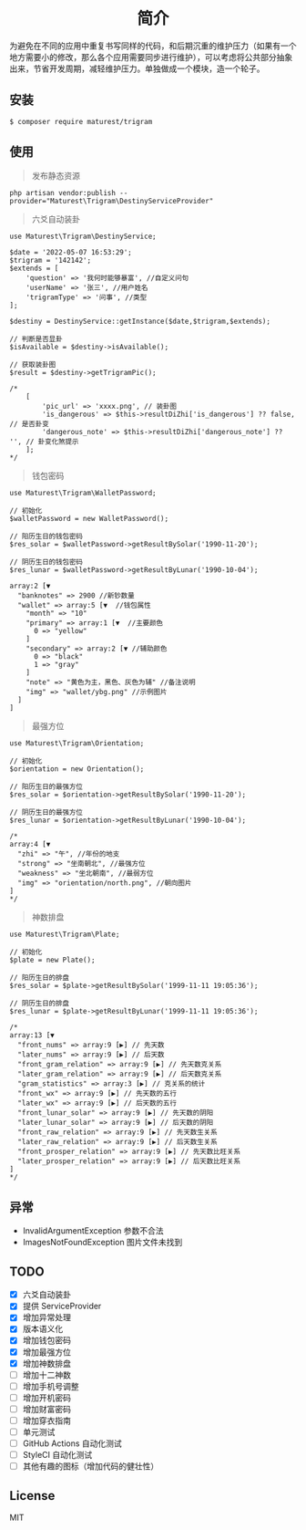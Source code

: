 <h1 align="center"> 简介 </h1>

为避免在不同的应用中重复书写同样的代码，和后期沉重的维护压力（如果有一个地方需要小的修改，那么各个应用需要同步进行维护），可以考虑将公共部分抽象出来，节省开发周期，减轻维护压力。单独做成一个模块，造一个轮子。


## 安装

```shell
$ composer require maturest/trigram
```

## 使用

> 发布静态资源

```
php artisan vendor:publish --provider="Maturest\Trigram\DestinyServiceProvider"
```

> 六爻自动装卦

```
use Maturest\Trigram\DestinyService;

$date = '2022-05-07 16:53:29';
$trigram = '142142';
$extends = [
    'question' => '我何时能够暴富', //自定义问句
    'userName' => '张三', //用户姓名
    'trigramType' => '问事', //类型
];

$destiny = DestinyService::getInstance($date,$trigram,$extends);

// 判断是否显卦
$isAvailable = $destiny->isAvailable();

// 获取装卦图
$result = $destiny->getTrigramPic();

/*
    [
        'pic_url' => 'xxxx.png', // 装卦图
        'is_dangerous' => $this->resultDiZhi['is_dangerous'] ?? false, // 是否卦变
        'dangerous_note' => $this->resultDiZhi['dangerous_note'] ?? '', // 卦变化煞提示
    ];
*/

```

> 钱包密码

```
use Maturest\Trigram\WalletPassword;

// 初始化
$walletPassword = new WalletPassword();

// 阳历生日的钱包密码
$res_solar = $walletPassword->getResultBySolar('1990-11-20');

// 阴历生日的钱包密码
$res_lunar = $walletPassword->getResultByLunar('1990-10-04');

array:2 [▼
  "banknotes" => 2900 //新钞数量
  "wallet" => array:5 [▼  //钱包属性
    "month" => "10"
    "primary" => array:1 [▼  //主要颜色
      0 => "yellow"
    ]
    "secondary" => array:2 [▼ //辅助颜色
      0 => "black"
      1 => "gray"
    ]
    "note" => "黄色为主，黑色、灰色为辅" //备注说明
    "img" => "wallet/ybg.png" //示例图片
  ]
]
```

> 最强方位

```
use Maturest\Trigram\Orientation;

// 初始化
$orientation = new Orientation();

// 阳历生日的最强方位
$res_solar = $orientation->getResultBySolar('1990-11-20');

// 阴历生日的最强方位
$res_lunar = $orientation->getResultByLunar('1990-10-04');

/*
array:4 [▼
  "zhi" => "午", //年份的地支
  "strong" => "坐南朝北", //最强方位 
  "weakness" => "坐北朝南", //最弱方位
  "img" => "orientation/north.png", //朝向图片
]
*/
```

> 神数排盘

```
use Maturest\Trigram\Plate;

// 初始化
$plate = new Plate();

// 阳历生日的排盘
$res_solar = $plate->getResultBySolar('1999-11-11 19:05:36');

// 阴历生日的排盘
$res_lunar = $plate->getResultByLunar('1999-11-11 19:05:36');

/*
array:13 [▼
  "front_nums" => array:9 [▶] // 先天数
  "later_nums" => array:9 [▶] // 后天数
  "front_gram_relation" => array:9 [▶] // 先天数克关系
  "later_gram_relation" => array:9 [▶] // 后天数克关系
  "gram_statistics" => array:3 [▶] // 克关系的统计
  "front_wx" => array:9 [▶] // 先天数的五行
  "later_wx" => array:9 [▶] // 后天数的五行
  "front_lunar_solar" => array:9 [▶] // 先天数的阴阳
  "later_lunar_solar" => array:9 [▶] // 后天数的阴阳
  "front_raw_relation" => array:9 [▶] // 先天数生关系
  "later_raw_relation" => array:9 [▶] // 后天数生关系
  "front_prosper_relation" => array:9 [▶] // 先天数比旺关系
  "later_prosper_relation" => array:9 [▶] // 后天数比旺关系
]
*/

```


## 异常

- InvalidArgumentException 参数不合法
- ImagesNotFoundException 图片文件未找到


## TODO

- [x] 六爻自动装卦
- [x] 提供 ServiceProvider
- [x] 增加异常处理
- [x] 版本语义化
- [x] 增加钱包密码
- [x] 增加最强方位
- [x] 增加神数排盘
- [ ] 增加十二神数
- [ ] 增加手机号调整
- [ ] 增加开机密码
- [ ] 增加财富密码
- [ ] 增加穿衣指南
- [ ] 单元测试
- [ ] GitHub Actions 自动化测试
- [ ] StyleCI 自动化测试
- [ ] 其他有趣的图标（增加代码的健壮性）

## License

MIT